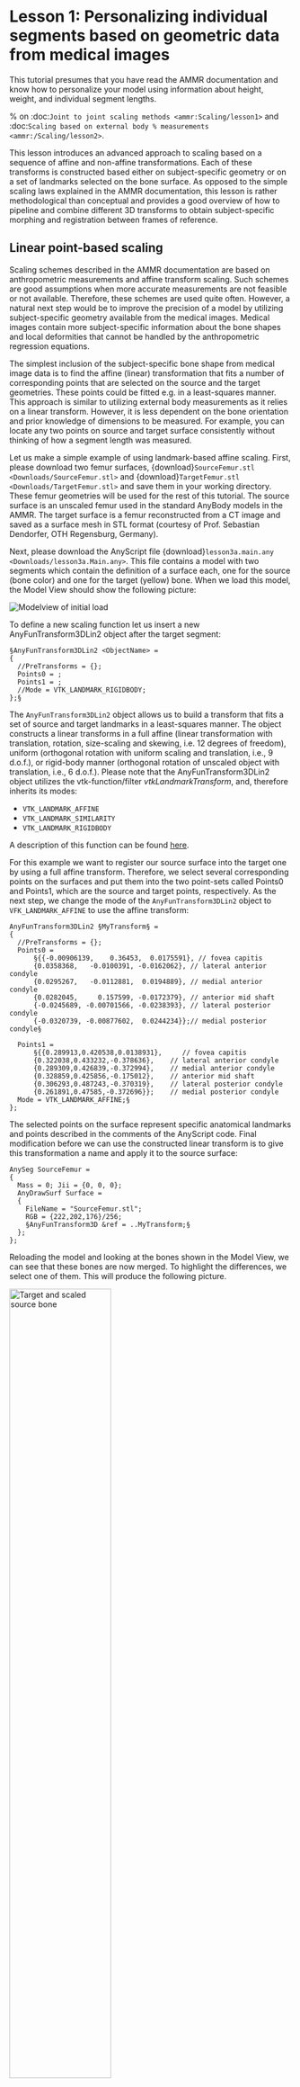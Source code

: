 # Lesson 1: Personalizing individual segments based on geometric data from medical images

This tutorial presumes that you have read the AMMR documentation and know
how to personalize your model using information about height, weight, and
individual segment lengths.

% on :doc:`Joint to joint scaling methods <ammr:Scaling/lesson1>` and :doc:`Scaling based on external body
% measurements <ammr:/Scaling/lesson2>`.

This lesson introduces an advanced approach to scaling based on a sequence of
affine and non-affine transformations. Each of these transforms is constructed
based either on subject-specific geometry or on a set of landmarks selected on
the bone surface. As opposed to the simple scaling laws explained in the AMMR
documentation, this lesson is rather methodological than conceptual and provides
a good overview of how to pipeline and combine different 3D transforms to obtain
subject-specific morphing and registration between frames of reference.

## Linear point-based scaling

Scaling schemes described in the AMMR documentation are based on
anthropometric measurements and affine transform scaling. Such schemes
are good assumptions when more accurate measurements are not feasible or not
available. Therefore, these schemes are used quite often. However, a
natural next step would be to improve the precision of a model by
utilizing subject-specific geometry available from the medical images. Medical images
contain more subject-specific information about the bone shapes and local
deformities that cannot be handled by the anthropometric regression
equations.

The simplest inclusion of the subject-specific bone shape from medical
image data is to find the affine (linear) transformation that fits a
number of corresponding points that are selected on the source and the
target geometries. These points could be fitted e.g. in a least-squares
manner. This approach is similar to utilizing external body measurements
as it relies on a linear transform. However, it is less dependent on the
bone orientation and prior knowledge of dimensions to be measured. For
example, you can locate any two points on source and target surface
consistently without thinking of how a segment length was measured.

Let us make a simple example of using landmark-based affine scaling.
First, please download two femur surfaces,
{download}`SourceFemur.stl <Downloads/SourceFemur.stl>` and
{download}`TargetFemur.stl <Downloads/TargetFemur.stl>` and save them in your
working directory. These femur geometries will be used for the rest of
this tutorial. The source surface is an unscaled femur used in the
standard AnyBody models in the AMMR. The target surface is a femur
reconstructed from a CT image and saved as a surface mesh in STL format
(courtesy of Prof. Sebastian Dendorfer, OTH Regensburg,
Germany).

Next, please download the AnyScript file
{download}`lesson3a.main.any <Downloads/lesson3a.Main.any>`. This file contains
a model with two segments which contain the definition of a surface
each, one for the source (bone color) and one for the target (yellow) bone. When we load this
model, the Model View should show the following picture:


![Modelview of initial load](_static/lesson3/image1.png)

To define a new scaling function let us insert a new AnyFunTransform3DLin2
object after the target segment:

```AnyScriptDoc
§AnyFunTransform3DLin2 <ObjectName> =
{
  //PreTransforms = {};
  Points0 = ;
  Points1 = ;
  //Mode = VTK_LANDMARK_RIGIDBODY;
};§
```

The `AnyFunTransform3DLin2` object allows us to build a transform that
fits a set of source and target landmarks in a least-squares manner.
The object constructs a linear transforms in a full
affine (linear transformation with translation, rotation, size-scaling
and skewing, i.e. 12 degrees of freedom), uniform (orthogonal rotation
with uniform scaling and translation, i.e., 9 d.o.f.), or rigid-body
manner (orthogonal rotation of unscaled object with translation, i.e., 6
d.o.f.). Please note that the AnyFunTransform3DLin2 object utilizes the
vtk-function/filter *vtkLandmarkTransform*, and, therefore inherits its
modes:

- `VTK_LANDMARK_AFFINE`
- `VTK_LANDMARK_SIMILARITY`
- `VTK_LANDMARK_RIGIDBODY`

A description of this function can be found
[here](https://vtk.org/doc/release/7.1/html/classvtkLandmarkTransform.html).

For this example we want to register our source surface into the target one by using a
full affine transform. Therefore, we select several corresponding points
on the surfaces and put them into the two point-sets called Points0 and
Points1, which are the source and target points, respectively. As the next
step, we change the mode of the `AnyFunTransform3DLin2` object to
`VFK_LANDMARK_AFFINE` to use the affine transform:

```AnyScriptDoc
AnyFunTransform3DLin2 §MyTransform§ =
{
  //PreTransforms = {};
  Points0 =
      §{{-0.00906139,    0.36453,  0.0175591}, // fovea capitis
      {0.0358368,   -0.0100391, -0.0162062}, // lateral anterior condyle
      {0.0295267,   -0.0112881,  0.0194889}, // medial anterior condyle
      {0.0282045,     0.157599, -0.0172379}, // anterior mid shaft
      {-0.0245689, -0.00701566, -0.0238393}, // lateral posterior condyle
      {-0.0320739, -0.00877602,  0.0244234}};// medial posterior condyle§

  Points1 =
      §{{0.289913,0.420538,0.0138931},     // fovea capitis
      {0.322038,0.433232,-0.378636},    // lateral anterior condyle
      {0.289309,0.426839,-0.372994},    // medial anterior condyle
      {0.328859,0.425856,-0.175012},    // anterior mid shaft
      {0.306293,0.487243,-0.370319},    // lateral posterior condyle
      {0.261891,0.47585,-0.372696}};    // medial posterior condyle
  Mode = VTK_LANDMARK_AFFINE;§
};
```

The selected points on the surface represent specific anatomical
landmarks and points described in the comments of the AnyScript code.
Final modification before we can use the constructed linear transform is
to give this transformation a name and apply it to the source surface:

```AnyScriptDoc
AnySeg SourceFemur =
{
  Mass = 0; Jii = {0, 0, 0};
  AnyDrawSurf Surface =
  {
    FileName = "SourceFemur.stl";
    RGB = {222,202,176}/256;
    §AnyFunTransform3D &ref = ..MyTransform;§
  };
};
```

Reloading the model and looking at the bones shown in the Model View, we
can see that these bones are now merged. To highlight the differences,
we select one of them. This will produce the following picture.

<img src="_static/lesson3/image2.png" alt="Target and scaled source bone" width="60%">


The source bone is now transformed, i.e., translated, scaled and
skewed to match the target bone. To make that clear, let us add a new
`AnyFunTransform3DLin2` called MyTransform2 to the model which we place
after MyTransform. The intention is to construct a rigid-body
registration transform between target and source surface. Please note,
the roles of the source points Points0 and target points Points1 are swapped,
and the transformation mode is set to `VTK_LANDMARK_RIGIDBODY`.

Additionally to that, a combination transform, containing forward affine
and back registration transforms, is added:

```AnyScriptDoc
§AnyFunTransform3DLin2 MyTransform2 = {
  Points0 = .MyTransform.Points1;
  Points1 = .MyTransform.Points0;
  Mode = VTK_LANDMARK_RIGIDBODY;
};
AnyFunTransform3DIdentity MyTransform3 =
{
  PreTransforms = {&.MyTransform,&.MyTransform2};
};§
```

Finally, let us look at the effect of the constructed transform. We
comment the transform used in the visualization of the source surface
and create another surface that will show the combined transformation
that we just constructed:

```AnyScriptDoc
AnySeg SourceFemur =
{
  Mass = 0; Jii = {0, 0, 0};
  AnyDrawSurf Surface =
  {
    FileName = "SourceFemur.stl";
    RGB = {222,202,176}/256;
    §//AnyFunTransform3D &ref = ..MyTransform;§
  };
  §AnyDrawSurf SurfaceMorphed =
  {
    FileName = "SourceFemur.stl";
    AnyFunTransform3D &ref = ..MyTransform3;
  };§
};
```

<img src="_static/lesson3/image3.png" alt="Original and scaled source bone" width="60%">


Looking at the Model View, we can see that the femur is now scaled, it
became shorter and now aligns with the original source femur position.
From the previous picture, we also know that geometry is matching the
target quite well too (and if you want to convince yourself you can superimpose the
target geometry using the MyTransform2 registration transformation).

With this example, we have shown how to morph the source into the target
with a full affine scaling and subsequently applying a reverse
registration to move the morphed geometry back.

Notice that it is possible to reverse the combination, i.e., to apply
the registration step first and then the scaling/morphing step. For
instance, make a transformation similar to MyTransform, but insert
MyTransform2 as pre-transformation. In this tutorial lesson, we shall
however stay with the concept we presented so far.

If the morphing accuracy is sufficient for your task you can proceed
with your modeling and stop at this step. However, for the purpose of
this tutorial the desired accuracy have not been reached - some local
features still do not match the target's ones, e.g. the lesser and the
greater trochanter. The following steps explain how to capture more
details and improved morphing for even better match.

## Incorporating landmark-based nonlinearities into the scaling function

The next level of detail can be achieved by introducing local nonlinear deformations
by means of the `AnyFunTransform3DRBF` class. This class represents a nonlinear
interpolation/extrapolation transformation, which is based on the Radial Basis Functions (RBF)
method and uses landmarks selected on source and target surfaces. Detailed behaviour
of this transform is described in an {doc}`appendix tutorial <lesson3_appendix>`.
However, the focus of this tutorial is to demonstrate available pipelines of transforms. For
simplicity, we use a preselected set of femoral landmarks and RBF settings.

We start with the model from the previous steps to introduce the landmark-based
nonlinear scaling. Several tranformations will build up into a pipeline, where
pre-transforms will be used to inherit obtained accuracy throughout different steps.
A complete model can you find here: {download}`lesson3b.Main.any <Downloads/lesson3b.Main.any>`.
The following tutorial shows how to add an RBF transform with the recommended settings
into the previously created model.

First of all let us configure the visualization of the transformation.
Now that we know how to compare source and scaled geometries as well as
reverse registration, so we can switch off the registration step.

```AnyScriptDoc
AnyFunTransform3DIdentity MyTransform3 =
{
  PreTransforms = {&.MyTransform§/*,&.MyTransform2*/§};
};
```

This will return our morphed geometry back to the target bone location
and we can observe the improvements as we go. Let us now define an
RBF transformation and another `AnyDrawSurf` object that will show the
difference between the affine scaling and the new transformation
pipeline employing nonlinear RBF transformations. For a better contrast
of the different surfaces, we will also add some colors to the drawing
of the surfaces:

```AnyScriptDoc
AnySeg SourceFemur = 
{
  Mass = 0; Jii = {0, 0, 0};
...
  §AnyDrawSurf SurfaceMorphedRBF =
  {
    FileName = "SourceFemur.stl";
    AnyFunTransform3D &ref = ..MyRBFTransform;
    RGB={1,0,0};
  };§

...
...

  §AnyFunTransform3DRBF MyRBFTransform =
  {
    PreTransforms = {&.MyTransform};
    PolynomDegree = 1;
    RBFDef.Type = RBF_Triharmonic;

    Points0 = {
      {-0.00920594,  0.36459700,  0.0174376},  // fovea capitis
      { 0.03691960, -0.01011610, -0.0197803},  // anterior lateral condyle
      { 0.03001110, -0.00998133,  0.0186877},  // anterior medial condyle
      { 0.02009270,  0.34511400, -0.0387426},  // anterior greater trochanter point
      { 0.02783850,  0.18320400, -0.0217463},  // anterior shaft point
      {-0.02461770, -0.00623515, -0.0231383},  // posterior lateral condyle
      {-0.03211040, -0.00908290,  0.0246153},  // posterior medial condyle
      {-0.02643670,  0.35630800,  0.0014140},  // posterior head point
      { 0.01780310,  0.36194400,  0.0059740},  // anterior head point
      {-0.00197744,  0.38387300, -0.0031698},  // superior head point
      {-0.00316772,  0.34248600,  0.0114698},  // inferior head point
      {-0.02469710,  0.30335600, -0.0171113},  // medial lesser trochanter
      {-0.00969883,  0.34826800, -0.0462823},  // distal trochanteric fossa
      {-0.01959660,  0.36243100, -0.0441186},  // proximal posterior greater trochanter
      {-0.00084335,  0.32253400, -0.0641596},  // distal trochanteric fossa
      {-0.00431680,  0.35912600,  0.0036940}   // femoral COR
    };
    PointNames = {
      "Medial_Head_Point",
      "Anterior_LateralCondyle_Point",
      "Anterior_MedialCondyle_Point",
      "Anterior_GreaterTrochanter_Point",
      "Anterior_Shaft_Point",
      "Posterior_LateralCondyle_Point",
      "Posterior_MedialCondyle_Point",
      "Posterior_Head_Point",
      "Anterior_Head_Point",
      "Proximal_Head_Point",
      "Infeior_Head_Point",
      "Medial_LesserTrochanter_Point",
      "Distal_TrochantericFossa_Point",
      "Proximal_Posterior_GreaterTrochanter_Point",
      "Lateral_Lesser_Trochanter_Point",
      "Femoral_COR"
    };

    Points1 = {
      { 0.2900, 0.4205, 0.0139},
      { 0.3220, 0.4332,-0.3786},
      { 0.2893, 0.4268,-0.3730},
      { 0.3599, 0.4429,-0.0050},
      { 0.3289, 0.4259,-0.1750},
      { 0.3062, 0.4872,-0.3703},
      { 0.2619, 0.4759,-0.3727},
      { 0.2900, 0.4405, 0.0139},
      { 0.3200, 0.4095, 0.0134},
      { 0.3100, 0.4295, 0.0314},
      { 0.2983, 0.4196,-0.0066},
      { 0.3089, 0.4599,-0.0355},
      { 0.3349, 0.4579, 0.0050},
      { 0.3329, 0.4679, 0.0175},
      { 0.3519, 0.4599,-0.0355},
      { 0.3075, 0.4235, 0.0139}
    };
    BoundingBox =
    {
      Type = BB_Cartesian;
      ScaleXYZ = {2, 2, 2};
      DivisionFactorXYZ = 5*{1, 1, 1};
    };
    BoundingBoxOnOff = On;
  };§
}; // MyModel

```

```{image} _static/lesson3/image4.png
:width: 60%
```
<img src="_static/lesson3/image4.png" alt="Targe, linear, and RBF scaling" width="60%">


This code constructs a transform, which deforms the source geometry
into the target one using the thin-plate interpolation method and minimizes
the distance between the selected key points (landmarks). This can be used
when certain muscle attachment areas/points need to be scaled. Using this
allows us improving the model by making some local features more accurate
for the sensitive analyses. Please note that `MyTransform` object was
included as a pre-transform as a rough scaling preceding the nonlinear
RBF function, and it will be applied to the source entities, i.e. achieving
the result of the previous step. Target bone is color-coded with the yellow color,
initial linear scaling is grey, RBF-scaled bone is red. 


:::{tip}
mouse-over in the Model
View helps to see the name of the object.
:::

However, it still possible to improve the fitting of the femur surfaces and, thus,
improve the accuracy of the model. Looking at the Model View you can notice that
the red and yellow surfaces are slightly different, e.g. at the femoral head region.
This is caused by the nature of the interpolation and a low number of control points.
The following section will describe how to utilize surface information for the
construction of an improved scaling law.

## Incorporating surface based nonlinearities into the scaling function

In this section, next improvement to the morphing is added by utilizing
surface information. The surfaces will be requested to morphed into each
other, which will at the same time deform all related soft tissue attachment
points accordingly. The `AnyFunTransform3DSTL` class is used for this purpose.
This class constructs an RBF transformation similarly to the `AnyFunTransform3DRBF`
by using either 1) corresponding vertices on the STL surfaces or 2) seeding a number
of vertices on one surface and finding a matching closest point on the second.

:::{note}
For constructing a transformation using the vertices of STL surfaces, the surfaces
have to be topologically equivalent, i.e. the surfaces have the same number of
triangles and each neighbor and vertices represent the same features on both surfaces.
:::

For the latter option, we require an acceptable pre-registration
transform, e.g. the RBF transform that was described previously, in
order for the closest point search to make sense. Due to the implementation
specifics most of the RBF recommendations apply to this class as well.
More details about how to create this kind of transforms are described in {doc}`appendix tutorial <lesson3_appendix>`. However, for this example the
recommended settings mentioned before will be used again.

Let us repeat the step from the previous section by adding one more
surface to the visualization and another scaling step. You can download
the model with all modifications {download}`here <Downloads/lesson3c.Main.any>`:

```AnyScriptDoc
AnySeg SourceFemur = 
{
  Mass = 0; Jii = {0, 0, 0};
...
  §AnyDrawSurf SurfaceMorphedSTL =
  {
    FileName = "SourceFemur.stl";
    AnyFunTransform3D &ref = ..MySTLTransform;
    RGB={0,0,1};
  };§

...
...

  §AnyFunTransform3DSTL MySTLTransform =
  {
    PreTransforms = {&.MyRBFTransform};
    PolynomDegree = 1;
    RBFDef.Type = RBF_Triharmonic;
    AnyFixedRefFrame Input = {
      AnySurfSTL SourceSurf = {
        FileName = "SourceFemur.stl";
        ScaleXYZ = {1, 1, 1};
      };
      AnySurfSTL TargetSurf = {
        FileName = "TargetFemur.stl";
        ScaleXYZ = {1, 1, 1};
      };
    };

    SurfaceObjects0 = {&Input.SourceSurf};
    SurfaceObjects1 = {&Input.TargetSurf};
    //FileName0 = "SourceFemur.stl";    // such definition was used previously
    //FileName1 = "TargetFemur.stl";    // such definition was used previously
    NumPoints = 1000;
    BoundingBox.ScaleXYZ = {2, 2, 2};
    BoundingBox.DivisionFactorXYZ = {1, 1, 1};
    BoundingBoxOnOff = On;
  };§

}; // MyModel

```


<img src="_static/lesson3/image5.png" alt="Target, linear, and RBF, RBF-STL scaling" width="60%">

Please note again the transform from the previous section of this
tutorial was included as a pre-transform, which means we will start working with
the result of the previous step. Reloading the model, we can now see all steps
of scaling in one place and can switch them on and off. For example, let us try
to hide affine and RBF scaled femurs to see the final results:



<img src="_static/lesson3/image6.png" alt="RBF, RBF-STL scaling" width="60%">

If we just look at the yellow target surface and the blue STL-transformed
surface, we can see that the surfaces now match each other very well. That means
that now the subject-specificity will be taken into account in the inverse
dynamics simulation. The final model can be downloaded {download}`here <Downloads/lesson3d.Main.any>`.

```{toctree}
:hidden: true

 Lesson 1 appendix <lesson3_appendix>
```

Finally, the only thing left is to include this scaling function into an
actual model. {doc}`Lesson 2 <lesson4>` describes how this can be
done.

:::{rst-class} without-title
:::

:::{seealso}
**Next lesson:** {doc}`lesson4`.
:::
